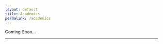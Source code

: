 ```yaml
---
layout: default
title: Academics
permalink: /academics
---
```



Coming Soon...

<hr style="height:2px;border-width:0;color:gray;background-color:gray">
